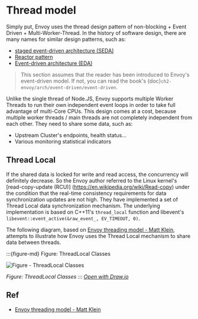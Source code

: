# Thread model

Simply put, Envoy uses the thread design pattern of non-blocking + Event Driven + Multi-Worker-Thread. In the history of software design, there are many names for similar design patterns, such as:
- [staged event-driven architecture (SEDA)](https://en.wikipedia.org/wiki/Staged_event-driven_architecture)
- [Reactor pattern](https://en.wikipedia.org/wiki/Reactor_pattern)
- [Event-driven architecture (EDA)](https://en.wikipedia.org/wiki/Event-driven_architecture)

> This section assumes that the reader has been introduced to Envoy's event-driven model. If not, you can read the book's {doc}`ch2-envoy/arch/event-driven/event-driven`.

Unlike the single thread of Node.JS, Envoy supports multiple Worker Threads to run their own independent event loops in order to take full advantage of multi-Core CPUs. This design comes at a cost, because multiple worker threads / main threads are not completely independent from each other. They need to share some data, such as:

- Upstream Cluster's endpoints, health status...
- Various monitoring statistical indicators



## Thread Local

If the shared data is locked for write and read access, the concurrency will definitely decrease. So the Envoy author referred to the Linux kernel's [read-copy-update (RCU)] (https://en.wikipedia.org/wiki/Read-copy) under the condition that the real-time consistency requirements for data synchronization updates are not high. They have implemented a set of Thread Local data synchronization mechanism. The underlying implementation is based on C++11's `thread_local` function and libevent's `libevent::event_active(&raw_event_, EV_TIMEOUT, 0)`.

The following diagram, based on [Envoy threading model - Matt Klein](https://blog.envoyproxy.io/envoy-threading-model-a8d44b922310), attempts to illustrate how Envoy uses the Thread Local mechanism to share data between threads.

:::{figure-md} Figure: ThreadLocal Classes

<img src="/ch2-envoy/arch/thread-model/thread-local-classes.drawio.svg" alt="Figure - ThreadLocal Classes">

*Figure: ThreadLocal Classes*
:::
*[Open with Draw.io](https://app.diagrams.net/?ui=sketch#Uhttps%3A%2F%2Fistio-insider.mygraphql.com%2Fzh_CN%2Flatest%2F_images%2Fthread-local-classes.drawio.svg)*


## Ref

- [Envoy threading model - Matt Klein](https://blog.envoyproxy.io/envoy-threading-model-a8d44b922310)